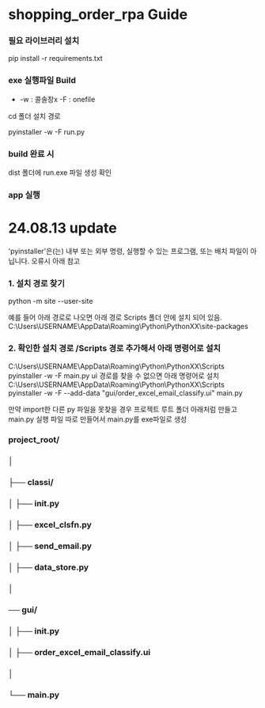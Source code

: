 # shopping_order_rpa Guide

### 필요 라이브러리 설치 

pip install -r requirements.txt

### exe 실행파일 Build
- -w : 콜솔창x -F : onefile 

cd 폴더 설치 경로

pyinstaller -w -F run.py

### build 완료 시

dist 폴더에 run.exe 파일 생성 확인

### app 실행

# 24.08.13 update
'pyinstaller'은(는) 내부 또는 외부 명령, 실행할 수 있는 프로그램, 또는
배치 파일이 아닙니다. 오류시 아래 참고

### 1. 설치 경로 찾기
python -m site --user-site

예를 들어 아래 경로로 나오면 아래 경로 Scripts 폴더 안에 설치 되어 있음.
C:\Users\USERNAME\AppData\Roaming\Python\PythonXX\site-packages

### 2. 확인한 설치 경로 /Scripts 경로 추가해서 아래 명령어로 설치 

C:\Users\USERNAME\AppData\Roaming\Python\PythonXX\Scripts pyinstaller -w -F main.py
ui 경로를 찾을 수 없으면 아래 명령어로 설치
C:\Users\USERNAME\AppData\Roaming\Python\PythonXX\Scripts pyinstaller -w -F --add-data "gui/order_excel_email_classify.ui" main.py


만약 import한 다른 py 파일을 못찾을 경우
프로젝트 루트 폴더 아래처럼 만들고 
main.py 실행 파일 따로 만들어서 main.py를 exe파일로 생성

### project_root/
### │
### ├── classi/
### │   ├── __init__.py
### │   ├── excel_clsfn.py
### │   ├── send_email.py
### │   ├── data_store.py
### │
### ── gui/
### │   ├── __init__.py
### │   ├── order_excel_email_classify.ui
### │
### └── main.py



